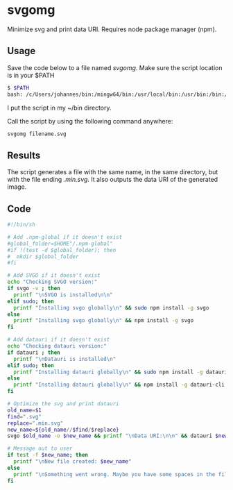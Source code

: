# svgomg
Minimize svg and print data URI. Requires node package manager (npm).

## Usage
Save the code below to a file named *svgomg*. Make sure the script location is in your $PATH

```bash
$ $PATH
bash: /c/Users/johannes/bin:/mingw64/bin:/usr/local/bin:/usr/bin:/bin:/mingw64/bin:/usr/bin
```
I put the script in my ~/bin directory.

Call the script by using the following command anywhere:
```bash
svgomg filename.svg
```

## Results
The script generates a file with the same name, in the same directory, but with the file ending *.min.svg.* It also outputs the data URI of the generated image.


## Code
```bash
#!/bin/sh

# Add .npm-global if it doesn't exist
#global_folder=$HOME"/.npm-global"
#if !(test -d $global_folder); then
#  mkdir $global_folder
#fi

# Add SVGO if it doesn't exist
echo "Checking SVGO version:"
if svgo -v ; then
  printf "\nSVGO is installed\n\n"
elif sudo; then
  printf "Installing svgo globally\n" && sudo npm install -g svgo
else
  printf "Installing svgo globally\n" && npm install -g svgo
fi

# Add datauri if it doesn't exist
echo "Checking datauri version:"
if datauri ; then
  printf "\nDatauri is installed\n"
elif sudo; then
  printf "Installing datauri globally\n" && sudo npm install -g datauri-cli
else
  printf "Installing datauri globally\n" && npm install -g datauri-cli
fi

# Optimize the svg and print datauri
old_name=$1
find=".svg"
replace=".min.svg"
new_name=${old_name//$find/$replace}
svgo $old_name -o $new_name && printf "\nData URI:\n\n" && datauri $new_name

# Message out to user
if test -f $new_name; then
  printf "\nNew file created: $new_name"
else
  printf "\nSomething went wrong. Maybe you have some spaces in the filename?"
fi
```
